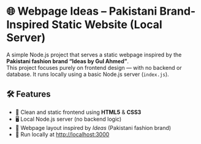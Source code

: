 # 🌐 Webpage Ideas – Pakistani Brand-Inspired Static Website (Local Server)

A simple Node.js project that serves a static webpage inspired by the **Pakistani fashion brand “Ideas by Gul Ahmed”**.  
This project focuses purely on frontend design — with no backend or database. It runs locally using a basic Node.js server (`index.js`).

## 🛠 Features

- 💅 Clean and static frontend using **HTML5** & **CSS3**
- 🖥 Local Node.js server (no backend logic)
- 🎨 Webpage layout inspired by *Ideas* (Pakistani fashion brand)
- 🚀 Run locally at [http://localhost:3000](http://localhost:3000)
